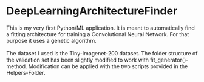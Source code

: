 # DeepLearningArchitectureFinder
This is my very first Python/ML application. It is meant to automatically find a fitting architecture for training a Convolutional Neural Network. For that purpose it uses a genetic algorithm.
<br>
<br>
The dataset I used is the Tiny-Imagenet-200 dataset. The folder structure of the validation set has been slightly modified to work with fit_generator()-method. Modification can be applied with the two scripts provided in the Helpers-Folder.

